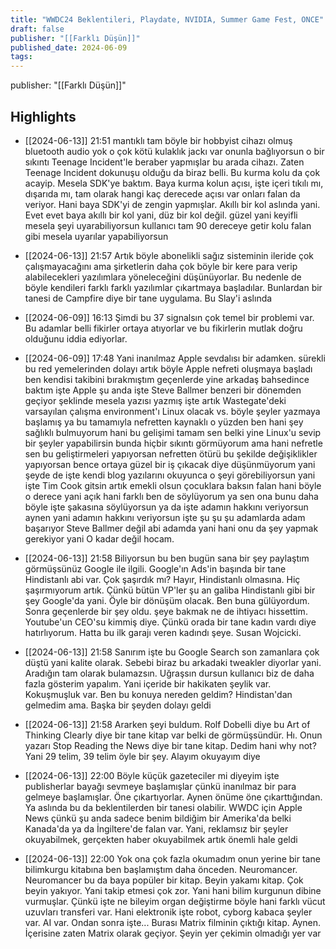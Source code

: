 ```yaml
---
title: "WWDC24 Beklentileri, Playdate, NVIDIA, Summer Game Fest, ONCE"
draft: false
publisher: "[[Farklı Düşün]]"
published_date: 2024-06-09
tags:
---
```

publisher: "[[Farklı Düşün]]"


## Highlights
* [[2024-06-13]] 21:51  mantıklı tam böyle bir hobbyist cihazı olmuş bluetooth audio yok o çok kötü kulaklık jackı var onunla bağlıyorsun o bir sıkıntı Teenage Incident'le beraber yapmışlar bu arada cihazı. Zaten Teenage Incident dokunuşu olduğu da biraz belli. Bu kurma kolu da çok acayip. Mesela SDK'ye baktım. Baya kurma kolun açısı, işte içeri tıkılı mı, dışarıda mı, tam olarak hangi kaç derecede açısı var onları falan da veriyor. Hani baya SDK'yi de zengin yapmışlar. Akıllı bir kol aslında yani. Evet evet baya akıllı bir kol yani, düz bir kol değil. güzel yani keyifli mesela şeyi uyarabiliyorsun kullanıcı tam 90 dereceye getir kolu falan gibi mesela uyarılar yapabiliyorsun

* [[2024-06-13]] 21:57  Artık böyle abonelikli sağız sisteminin ileride çok çalışmayacağını ama şirketlerin daha çok böyle bir kere para verip alabilecekleri yazılımlara yöneleceğini düşünüyorlar. Bu nedenle de böyle kendileri farklı farklı yazılımlar çıkartmaya başladılar. Bunlardan bir tanesi de Campfire diye bir tane uygulama. Bu Slay'i aslında

* [[2024-06-09]] 16:13  Şimdi bu 37 signalsın çok temel bir problemi var. Bu adamlar belli fikirler ortaya atıyorlar ve bu fikirlerin mutlak doğru olduğunu iddia ediyorlar.

* [[2024-06-09]] 17:48  Yani inanılmaz Apple sevdalısı bir adamken. sürekli bu red yemelerinden dolayı artık böyle Apple nefreti oluşmaya başladı ben kendisi takibini bırakmıştım geçenlerde yine arkadaş bahsedince baktım işte Apple şu anda işte Steve Ballmer benzeri bir dönemden geçiyor şeklinde mesela yazısı yazmış işte artık Wastegate'deki varsayılan çalışma environment'ı Linux olacak vs. böyle şeyler yazmaya başlamış ya bu tamamıyla nefretten kaynaklı o yüzden ben hani şey sağlıklı bulmuyorum hani bu gelişimi tamam sen belki yine Linux'u sevip bir şeyler yapabilirsin bunda hiçbir sıkıntı görmüyorum ama hani nefretle sen bu geliştirmeleri yapıyorsan nefretten ötürü bu şekilde değişiklikler yapıyorsan bence ortaya güzel bir iş çıkacak diye düşünmüyorum yani şeyde de işte kendi blog yazılarını okuyunca o şeyi görebiliyorsun yani işte Tim Cook gitsin artık emekli olsun çocuklara baksın falan hani böyle o derece yani açık hani farklı ben de söylüyorum ya sen ona bunu daha böyle işte şakasına söylüyorsun ya da işte adamın hakkını veriyorsun aynen yani adamın hakkını veriyorsun işte şu şu şu adamlarda adam başarıyor Steve Ballmer değil abi adamda yani hani onu da şey yapmak gerekiyor yani O kadar değil hocam.

* [[2024-06-13]] 21:58  Biliyorsun bu ben bugün sana bir şey paylaştım görmüşsünüz Google ile ilgili. Google'ın Ads'in başında bir tane Hindistanlı abi var. Çok şaşırdık mı? Hayır, Hindistanlı olmasına. Hiç şaşırmıyorum artık. Çünkü bütün VP'ler şu an galiba Hindistanlı gibi bir şey Google'da yani. Öyle bir dönüşüm olacak. Ben buna gülüyordum. Sonra geçenlerde bir şey oldu. şeye bakmak ne de ihtiyacı hissettim. Youtube'un CEO'su kimmiş diye. Çünkü orada bir tane kadın vardı diye hatırlıyorum. Hatta bu ilk garajı veren kadındı şeye. Susan Wojcicki.

* [[2024-06-13]] 21:58  Sanırım işte bu Google Search son zamanlara çok düştü yani kalite olarak. Sebebi biraz bu arkadaki tweakler diyorlar yani. Aradığın tam olarak bulamazsın. Uğraşsın dursun kullanıcı biz de daha fazla gösterim yapalım. Yani içeride bir hakikaten şeylik var. Kokuşmuşluk var. Ben bu konuya nereden geldim? Hindistan'dan gelmedim ama. Başka bir şeyden dolayı geldi

* [[2024-06-13]] 21:58  Ararken şeyi buldum. Rolf Dobelli diye bu Art of Thinking Clearly diye bir tane kitap var belki de görmüşsündür. Hı. Onun yazarı Stop Reading the News diye bir tane kitap. Dedim hani why not? Yani 29 telim, 39 telim öyle bir şey. Alayım okuyayım diye

* [[2024-06-13]] 22:00  Böyle küçük gazeteciler mi diyeyim işte publisherlar bayağı sevmeye başlamışlar çünkü inanılmaz bir para gelmeye başlamışlar. Öne çıkartıyorlar. Aynen önüme öne çıkarttığından. Ya aslında bu da beklentilerden bir tanesi olabilir. WWDC için Apple News çünkü şu anda sadece benim bildiğim bir Amerika'da belki Kanada'da ya da İngiltere'de falan var. Yani, reklamsız bir şeyler okuyabilmek, gerçekten haber okuyabilmek artık önemli hale geldi

* [[2024-06-13]] 22:00  Yok ona çok fazla okumadım onun yerine bir tane bilimkurgu kitabına ben başlamıştım daha önceden. Neuromancer. Neuromancer bu da baya popüler bir kitap. Beyin yakamı kitap. Çok beyin yakıyor. Yani takip etmesi çok zor. Yani hani bilim kurgunun dibine vurmuşlar. Çünkü işte ne bileyim organ değiştirme böyle hani farklı vücut uzuvları transferi var. Hani elektronik işte robot, cyborg kabaca şeyler var. AI var. Ondan sonra işte... Burası Matrix filminin çıktığı kitap. Aynen. İçerisine zaten Matrix olarak geçiyor. Şeyin yer çekimin olmadığı yer var

